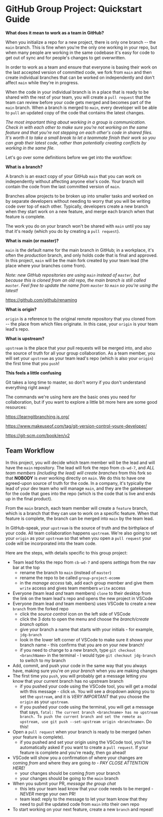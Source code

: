 # GitHub Group Project: Quickstart Guide

**What does it mean to work as a team in GitHub?**

When you initialize a repo for a new project, there is only one branch -- the `main` branch. This is fine when you're the only one working in your repo, but when many people are working in the same codebase it's easy for code to get out of sync and for people's changes to get overwritten.

In order to work as a team and ensure that everyone is basing their work on the last accepted version of committed code, we fork from `main` and then create individual branches that can be worked on independently and don't affect `main` while they're in progress. 

When the code in your individual branch is in a place that is ready to be shared with the rest of your team, you will create a `pull request` that the team can review before your code gets merged and becomes part of the `main` branch. When a branch is merged to `main`, every developer will be able to `pull` an updated copy of the code that contains the latest changes.

*The most important thing about working in a group is communication. Check in with each other to make sure you're not working on the same feature and that you're not stepping on each other's code in shared files. It's worth it to take a small break to let a teammate finish their work so you can grab their latest code, rather than potentially creating conflicts by working in the same file.*

Let's go over some definitions before we get into the workflow:

**What is a branch?**

A branch is an exact copy of your GitHub `main` that you can work on independently without affecting anyone else's code. Your branch will contain the code from the last committed version of `main`.

Branches allow projects to be broken up into smaller tasks and worked on by separate developers without needing to worry that you will be writing code over top of each other. Typically, developers create a new branch when they start work on a new feature, and merge each branch when that feature is complete.

The work you do on your branch won't be shared with `main` until you say that it's ready (which you do by creating a `pull request`).

**What is main (or master)?**

`main` is the default name for the main branch in GitHub; in a workplace, it's often the *production* branch, and only holds code that is final and approved. In this project, `main` will be the main fork created by your team lead (the place where your branches come from). 

*Note: new GitHub repositories are using `main` instead of `master`, but because this is cloned from an old repo, the main branch is still called `master`. Feel free to update the name from `master` to `main` so you're using the latest!*

https://github.com/github/renaming

**What is origin?**

`origin` is a reference to the original remote repository that you cloned from -- the place from which files originate. In this case, your `origin` is your team lead's repo.

**What is upstream?**

`upstream` is the place that your pull requests will be merged into, and also the source of truth for all your group collaboration. As a team member, you will set your `upstream` as your team lead's repo (which is also your `origin`) the first time that you `push`! 

**This feels a little confusing**

Git takes a long time to master, so don't worry if you don't understand everything right away!  

The commands we're using here are the basic ones you need for collaboration, but if you want to explore a little bit more here are some good resources:

https://learngitbranching.js.org/

https://www.makeuseof.com/tag/git-version-control-youre-developer/

https://git-scm.com/book/en/v2


## Team Workflow

In this project, you will decide which team member will be the lead and will have the `main` repository. The lead will fork the repo from `cb-wd-7`, and *ALL team members (including the lead) will create branches* from this fork so that **NOBODY** is *ever* working directly on `main`. We do this to have one agreed-upon source of truth for the code. In a company, it's typically the lead of your dev team who will manage `main`, and they are the gatekeeper for the code that goes into the repo (which is the code that is live and ends up in the final product).

From the `main` branch, each team member will create a `feature` branch, which is a branch that they can use to work on a specific feature. When that feature is complete, the branch can be merged into `main` by the team lead. 

In GitHub-speak, your `upstream` is the source of truth and the birthplace of your code. All team collaboration happens `upstream`. We're also going to set your `origin` as your `upstream` so that when you open a `pull request` your code will be incorporated into the team code.

Here are the steps, with details specific to this group project:

- Team lead forks the repo from `cb-wd-7` and opens *settings* from the nav bar at the top
   - rename the branch to `main` (instead of `master`)
   - rename the repo to be called `group-project-ecomm`
   - in the *manage access* tab, add each group member and give them `write` access
    and gives team members `write` access
- Everyone (team lead *and* team members) `clone` to their desktop from the link on the team lead's repo and opens the new project in VSCode
- Everyone (team lead *and* team members) uses VSCode to create a new `branch` from the forked repo
   - click the *source control* icon on the left side of VSCode
   - click the 3 dots to open the menu and choose the *branch/create branch* option
   - give your branch a name that starts with your initials - for example, `jdg-branch`
   - look in the lower left corner of VSCode to make sure it shows your branch name - this confirms that you are on your new branch!
   - if you need to change to a new branch, type `git checkout <branchName>` in the terminal - I would type `git checkout jdg-branch` to switch to my branch
- Add, commit, and push your code in the same way that you always have, making sure you're *on your branch* when you are making changes
- The first time you `push`, you will probably get a message letting you know that your current branch has no upstream branch
   - if you pushed your code using the VSCode tool, you will get a modal with this message - click `ok`. You will see a dropdown asking you to set the `upstream`, and it is *VERY IMPORTANT* that you choose the `origin` as your `upstream`.
   - if you pushed your code using the terminal, you will get a message that says, `fatal: The current branch <branchname> has no upstream branch. To push the current branch and set the remote as upstream, use git push --set-upstream origin <branchname>`. Do this! 
- Open a `pull request` when your branch is ready to be merged (when your feature is complete).
  - if you pushed and set your origin using the VSCode tool, you'll be automatically asked if you want to create a `pull request`. If your feature is complete and you're ready, then go ahead!
- VSCode will show you a confirmation of where your changes are coming *from* and where they are going *to* - *PAY CLOSE ATTENTION HERE!*
  - your changes should be coming *from* your branch
  - your changes should be going *to* the `main` branch
- When you submit your PR, *message the group chat* 
  - this lets your team lead know that your code needs to be merged - *NEVER* merge your own PR!
  - team lead: reply to the message to let your team know that they need to pull the updated code from `main` into their own repo    
- To start working on your next feature, create a new `branch` and repeat!



